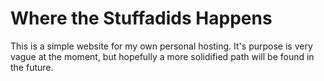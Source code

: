 # Where the Stuffadids Happens
This is a simple website for my own personal hosting. It's purpose is very vague at the moment, but hopefully a more solidified path will be found in the future.